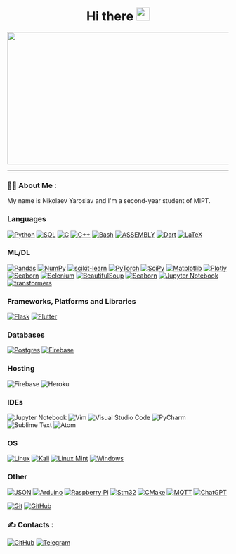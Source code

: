 <div id="header" align="center">
  <h1>
    Hi there
    <img src="https://media.giphy.com/media/hvRJCLFzcasrR4ia7z/giphy.gif" width="30px"/>
  </h1>
</div>
<div align="center">
  <img src="https://media.giphy.com/media/10zxDv7Hv5RF9C/giphy.gif" width="700" height="300"/>
</div>

---

### :man_technologist: About Me :
My name is Nikolaev Yaroslav and I'm a second-year student of MIPT.

### Languages
[![Python](https://img.shields.io/badge/python-3670A0?style=for-the-badge&logo=python&logoColor=ffdd54)](https://github.com/yavnolib)
[![SQL](https://img.shields.io/badge/sql-black?style=for-the-badge&logo=mysql)](https://github.com/yavnolib)
[![C](https://img.shields.io/badge/c-%2300599C.svg?style=for-the-badge&logo=c&logoColor=white)](https://github.com/yavnolib)
[![C++](https://img.shields.io/badge/c++-%2300599C.svg?style=for-the-badge&logo=c%2B%2B&logoColor=white)](https://github.com/yavnolib)
[![Bash](https://img.shields.io/badge/bash-black?style=for-the-badge&logo=gnu-bash&logoColor=white)](https://github.com/yavnolib)
[![ASSEMBLY](https://img.shields.io/badge/asm-black?style=for-the-badge&logo=asm)](https://github.com/yavnolib)
[![Dart](https://img.shields.io/badge/dart-%230175C2.svg?style=for-the-badge&logo=dart&logoColor=white)](https://github.com/yavnolib)
[![LaTeX](https://img.shields.io/badge/latex-%23008080.svg?style=for-the-badge&logo=latex&logoColor=white)](https://github.com/yavnolib)

### ML/DL
[![Pandas](https://img.shields.io/badge/pandas-%23150458.svg?style=for-the-badge&logo=pandas&logoColor=white)](https://github.com/yavnolib)
[![NumPy](https://img.shields.io/badge/numpy-%23013243.svg?style=for-the-badge&logo=numpy&logoColor=white)](https://github.com/yavnolib)
[![scikit-learn](https://img.shields.io/badge/scikit--learn-%23F7931E.svg?style=for-the-badge&logo=scikit-learn&logoColor=white)](https://github.com/yavnolib)
[![PyTorch](https://img.shields.io/badge/PyTorch-%23EE4C2C.svg?style=for-the-badge&logo=PyTorch&logoColor=white)](https://github.com/yavnolib)
[![SciPy](https://img.shields.io/badge/SciPy-%230C55A5.svg?style=for-the-badge&logo=scipy&logoColor=%white)](https://github.com/yavnolib)
[![Matplotlib](https://img.shields.io/badge/Matplotlib-%23ffffff.svg?style=for-the-badge&logo=Matplotlib&logoColor=black)](https://github.com/yavnolib)
[![Plotly](https://img.shields.io/badge/Plotly-%233F4F75.svg?style=for-the-badge&logo=plotly&logoColor=white)](https://github.com/yavnolib)
[![Seaborn](https://img.shields.io/badge/Seaborn-black?style=for-the-badge&logo=seaborn)](https://github.com/yavnolib)
[![Selenium](https://img.shields.io/badge/-selenium-%43B02A?style=for-the-badge&logo=selenium&logoColor=white)](https://github.com/yavnolib)
[![BeautifulSoup](https://img.shields.io/badge/bs4-black?style=for-the-badge&logo=bs4)](https://github.com/yavnolib)
[![Seaborn](https://img.shields.io/badge/Seaborn-black?style=for-the-badge&logo=seaborn)](https://github.com/yavnolib)
[![Jupyter Notebook](https://img.shields.io/badge/jupyter-%23FA0F00.svg?style=for-the-badge&logo=jupyter&logoColor=white)](https://github.com/yavnolib)
[![transformers](https://img.shields.io/badge/transformers-black?style=for-the-badge&logo=transformers)](https://github.com/yavnolib)

### Frameworks, Platforms and Libraries
[![Flask](https://img.shields.io/badge/flask-%23000.svg?style=for-the-badge&logo=flask&logoColor=white)](https://github.com/yavnolib)
[![Flutter](https://img.shields.io/badge/Flutter-%2302569B.svg?style=for-the-badge&logo=Flutter&logoColor=white)](https://github.com/yavnolib)

### Databases
[![Postgres](https://img.shields.io/badge/postgres-%23316192.svg?style=for-the-badge&logo=postgresql&logoColor=white)](https://github.com/yavnolib)
[![Firebase](https://img.shields.io/badge/Firebase-039BE5?style=for-the-badge&logo=Firebase&logoColor=white)](https://github.com/yavnolib)

### Hosting
![Firebase](https://img.shields.io/badge/firebase-%23039BE5.svg?style=for-the-badge&logo=firebase)
![Heroku](https://img.shields.io/badge/heroku-%23430098.svg?style=for-the-badge&logo=heroku&logoColor=white)

### IDEs
![Jupyter Notebook](https://img.shields.io/badge/jupyter-%23FA0F00.svg?style=for-the-badge&logo=jupyter&logoColor=white)
![Vim](https://img.shields.io/badge/VIM-%2311AB00.svg?style=for-the-badge&logo=vim&logoColor=white)
![Visual Studio Code](https://img.shields.io/badge/Visual%20Studio%20Code-0078d7.svg?style=for-the-badge&logo=visual-studio-code&logoColor=white)
![PyCharm](https://img.shields.io/badge/pycharm-143?style=for-the-badge&logo=pycharm&logoColor=black&color=black&labelColor=green)
![Sublime Text](https://img.shields.io/badge/sublime_text-%23575757.svg?style=for-the-badge&logo=sublime-text&logoColor=important)
![Atom](https://img.shields.io/badge/Atom-%2366595C.svg?style=for-the-badge&logo=atom&logoColor=white)

### OS
[![Linux](https://img.shields.io/badge/Linux-FCC624?style=for-the-badge&logo=linux&logoColor=black)](https://github.com/yavnolib)
[![Kali](https://img.shields.io/badge/Kali-268BEE?style=for-the-badge&logo=kalilinux&logoColor=white)](https://github.com/yavnolib)
[![Linux Mint](https://img.shields.io/badge/Linux%20Mint-87CF3E?style=for-the-badge&logo=Linux%20Mint&logoColor=white)](https://github.com/yavnolib)
[![Windows](https://img.shields.io/badge/Windows-0078D6?style=for-the-badge&logo=windows&logoColor=white)](https://github.com/yavnolib)

<!-- ### Servers
[![Nginx](https://img.shields.io/badge/nginx-%23009639.svg?style=for-the-badge&logo=nginx&logoColor=white)](https://github.com/yavnolib) -->

### Other
<!-- [![Docker](https://img.shields.io/badge/docker-%230db7ed.svg?style=for-the-badge&logo=docker&logoColor=white)](https://github.com/yavnolib) -->
<!-- [![Kubernetes](https://img.shields.io/badge/kubernetes-%23326ce5.svg?style=for-the-badge&logo=kubernetes&logoColor=white)](https://github.com/yavnolib) -->
<!-- [![Power Bi](https://img.shields.io/badge/power_bi-F2C811?style=for-the-badge&logo=powerbi&logoColor=black)](https://github.com/yavnolib) -->
[![JSON](https://img.shields.io/badge/JSON-black?style=for-the-badge&logo=JSON&logoColor=white)](https://github.com/yavnolib)
[![Arduino](https://img.shields.io/badge/-Arduino-00979D?style=for-the-badge&logo=Arduino&logoColor=white)](https://github.com/yavnolib)
[![Raspberry Pi](https://img.shields.io/badge/-RaspberryPi-C51A4A?style=for-the-badge&logo=Raspberry-Pi)](https://github.com/yavnolib)
[![Stm32](https://img.shields.io/badge/stm32-black?style=for-the-badge&logo=stm32)](https://github.com/yavnolib)
[![CMake](https://img.shields.io/badge/CMake-%23008FBA.svg?style=for-the-badge&logo=cmake&logoColor=white)](https://github.com/yavnolib)
[![MQTT](https://img.shields.io/badge/mosquitto-%233C5280.svg?style=for-the-badge&logo=eclipsemosquitto&logoColor=white)](https://github.com/yavnolib)
[![ChatGPT](https://img.shields.io/badge/chatGPT-74aa9c?style=for-the-badge&logo=openai&logoColor=white)](https://github.com/yavnolib)

[![Git](https://img.shields.io/badge/git-%23F05033.svg?style=for-the-badge&logo=git&logoColor=white)](https://github.com/yavnolib)
[![GitHub](https://img.shields.io/badge/github-%23121011.svg?style=for-the-badge&logo=github&logoColor=white)](https://github.com/yavnolib)


### :writing_hand: Contacts :
[![GitHub](https://img.shields.io/badge/github-%23121011.svg?style=for-the-badge&logo=github&logoColor=white)](https://github.com/yavnolib)    [![Telegram](https://img.shields.io/badge/Telegram-2CA5E0?style=for-the-badge&logo=telegram&logoColor=white)](https://t.me/behette_shashlykta)  

<!--
**yavnolib/yavnolib** is a ✨ _special_ ✨ repository because its `README.md` (this file) appears on your GitHub profile.

Here are some ideas to get you started:

- 🔭 I’m currently working on ...
- 🌱 I’m currently learning ...
- 👯 I’m looking to collaborate on ...
- 🤔 I’m looking for help with ...
- 💬 Ask me about ...
- 📫 How to reach me: ...
- 😄 Pronouns: ...
- ⚡ Fun fact: ...
-->
